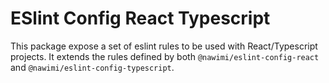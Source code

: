 # ESlint Config React Typescript

This package expose a set of eslint rules to be used with React/Typescript projects. It extends the rules defined by both `@nawimi/eslint-config-react` and `@nawimi/eslint-config-typescript`.